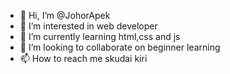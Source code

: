 - 👋 Hi, I’m @JohorApek
- 👀 I’m interested in web developer 
- 🌱 I’m currently learning html,css and js
- 💞️ I’m looking to collaborate on beginner learning 
- 📫 How to reach me skudai kiri

<!---
JohorApek/JohorApek is a ✨ special ✨ repository because its `README.md` (this file) appears on your GitHub profile.
You can click the Preview link to take a look at your changes.
--->
